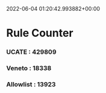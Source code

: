 2022-06-04 01:20:42.993882+00:00
# Rule Counter 
 ### UCATE : 429809

 ### Veneto : 18338

 ### Allowlist : 13923